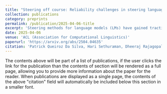 ```yaml
---
title: "Steering off course: Reliability challenges in steering language models"
collection: publications
category: preprints
permalink: /publication/2025-04-06-title
excerpt: 'Steering methods for language models (LMs) have gained traction as lightweight alternatives to fine-tuning, enabling targeted modifications to model activations. However, prior studies primarily report results on a few models, leaving critical gaps in understanding the robustness of these methods. In this work, we systematically examine three prominent steering methods -- DoLa, function vectors, and task vectors. In contrast to the original studies, which evaluated a handful of models, we test up to 36 models belonging to 14 families with sizes ranging from 1.5B to 70B parameters. Our experiments reveal substantial variability in the effectiveness of the steering approaches, with a large number of models showing no improvement and at times degradation in steering performance. Our analysis demonstrate fundamental flaws in the assumptions underlying these methods, challenging their reliability as scalable steering solutions.'
date: 2025-04-06
venue: 'ACL (Association for Computational Linguistics)'
paperurl: 'https://arxiv.org/abs/2504.04635'
citation: 'Patrick Queiroz Da Silva, Hari Sethuraman, Dheeraj Rajagopal, Hannaneh Hajishirzi, Sachin Kumar,  "Steering off Course: Reliability Challenges in Steering Language Models", 2025 Conference of the Association for Computational Linguistics (ACL 2025) Oral (top 8%), to appear.'
---
```


The contents above will be part of a list of publications, if the user clicks the link for the publication than the contents of section will be rendered as a full page, allowing you to provide more information about the paper for the reader. When publications are displayed as a single page, the contents of the above "citation" field will automatically be included below this section in a smaller font.
